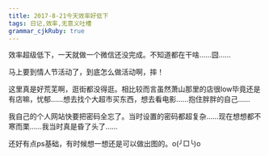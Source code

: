 ```yaml
---
title: 2017-8-21今天效率好低下
tags: 日记,效率,无意义吐槽
grammar_cjkRuby: true
---
```


效率超级低下，一天就做一个微信还没完成。不知道都在干啥……囧……

马上要到情人节活动了，到底怎么做活动啊，摔！


这里真是好荒芜啊，逛街都没得逛。相比较而言虽然萧山那里的店很low毕竟还是有店嘛，忧郁……想去找个大超市买东西，想去看电影……抱住胖胖的自己……

我自己的个人网站快要把密码全忘了。当时设置的密码都超复杂……现在想想都不寒而栗……我当时真是昏了头了……


还好有点ps基础，有时候想一想还是可以做出图的。o(╯□╰)o



